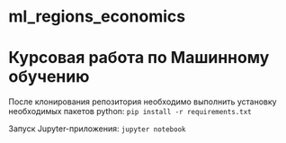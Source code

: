# ml_regions_economics

# Курсовая работа по Машинному обучению

После клонирования репозитория необходимо выполнить установку необходимых пакетов python:
`pip install -r requirements.txt`

Запуск Jupyter-приложения:
`jupyter notebook`
